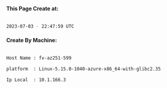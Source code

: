 
   
#### This Page Create at:

```bash

2023-07-03 - 22:47:59 UTC

```

#### Create By Machine:

```bash

Host Name : fv-az251-599

platform  : Linux-5.15.0-1040-azure-x86_64-with-glibc2.35

Ip Local  : 10.1.166.3

```

